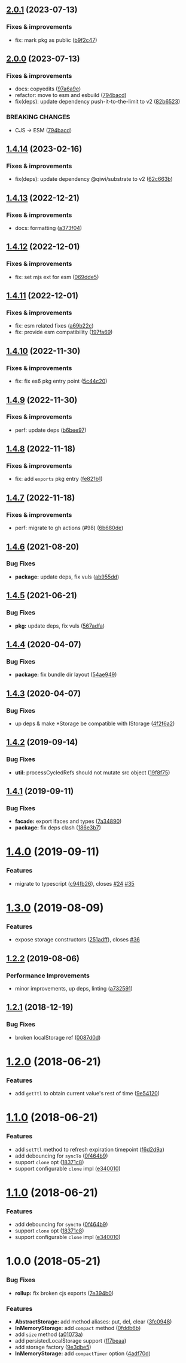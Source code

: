 ## [2.0.1](https://github.com/qiwi/primitive-storage/compare/v2.0.0...v2.0.1) (2023-07-13)

### Fixes & improvements
* fix: mark pkg as public ([b9f2c47](https://github.com/qiwi/primitive-storage/commit/b9f2c4728b732fac56aa8815c3fedfb88be64dda))

## [2.0.0](https://github.com/qiwi/primitive-storage/compare/v1.4.14...v2.0.0) (2023-07-13)

### Fixes & improvements
* docs: copyedits ([97a6a9e](https://github.com/qiwi/primitive-storage/commit/97a6a9e2d4276cf2e30d8730f08e6b12d7dbaa0e))
* refactor: move to esm and esbuild ([794bacd](https://github.com/qiwi/primitive-storage/commit/794bacd090ac0f9fd27e37cf5135bea494d939d1))
* fix(deps): update dependency push-it-to-the-limit to v2 ([82b6523](https://github.com/qiwi/primitive-storage/commit/82b6523a3c1bb13b0228a8fad81f09b8c4b5d3c0))

### BREAKING CHANGES
* CJS → ESM ([794bacd](https://github.com/qiwi/primitive-storage/commit/794bacd090ac0f9fd27e37cf5135bea494d939d1))

## [1.4.14](https://github.com/qiwi/primitive-storage/compare/v1.4.13...v1.4.14) (2023-02-16)

### Fixes & improvements
* fix(deps): update dependency @qiwi/substrate to v2 ([62c663b](https://github.com/qiwi/primitive-storage/commit/62c663b022ee2392635ae7fb77bc2a07b1f61514))

## [1.4.13](https://github.com/qiwi/primitive-storage/compare/v1.4.12...v1.4.13) (2022-12-21)

### Fixes & improvements
* docs: formatting ([a373f04](https://github.com/qiwi/primitive-storage/commit/a373f04e256654c9aaf147f0a7278bbe4dd32755))

## [1.4.12](https://github.com/qiwi/primitive-storage/compare/v1.4.11...v1.4.12) (2022-12-01)

### Fixes & improvements
* fix: set mjs ext for esm ([069dde5](https://github.com/qiwi/primitive-storage/commit/069dde5347b1d1f744210faeb5e6a12a328623ae))

## [1.4.11](https://github.com/qiwi/primitive-storage/compare/v1.4.10...v1.4.11) (2022-12-01)

### Fixes & improvements
* fix: esm related fixes ([a69b22c](https://github.com/qiwi/primitive-storage/commit/a69b22cb630891f649e8fdaa94046a41cfa34a0b))
* fix: provide esm compatibility ([197fa69](https://github.com/qiwi/primitive-storage/commit/197fa699fb09b716041e6a45ecc084385561da38))

## [1.4.10](https://github.com/qiwi/primitive-storage/compare/v1.4.9...v1.4.10) (2022-11-30)

### Fixes & improvements
* fix: fix es6 pkg entry point ([5c44c20](https://github.com/qiwi/primitive-storage/commit/5c44c205637a690278e1b5a18739fc8fd72fc455))

## [1.4.9](https://github.com/qiwi/primitive-storage/compare/v1.4.8...v1.4.9) (2022-11-30)

### Fixes & improvements
* perf: update deps ([b6bee97](https://github.com/qiwi/primitive-storage/commit/b6bee97c818e4da588af6890d6f6181fe65fabb1))

## [1.4.8](https://github.com/qiwi/primitive-storage/compare/v1.4.7...v1.4.8) (2022-11-18)

### Fixes & improvements
* fix: add `exports` pkg entry ([fe821b1](https://github.com/qiwi/primitive-storage/commit/fe821b129bc15a1634bca588aa009264bc7199f1))

## [1.4.7](https://github.com/qiwi/primitive-storage/compare/v1.4.6...v1.4.7) (2022-11-18)

### Fixes & improvements
* perf: migrate to gh actions (#98) ([6b680de](https://github.com/qiwi/primitive-storage/commit/6b680dedfebb54c95ee8b3943f80352b865fe9f9))

## [1.4.6](https://github.com/qiwi/primitive-storage/compare/v1.4.5...v1.4.6) (2021-08-20)


### Bug Fixes

* **package:** update deps, fix vuls ([ab955dd](https://github.com/qiwi/primitive-storage/commit/ab955dd879f2068fda2c9036918ea468d86b55b2))

## [1.4.5](https://github.com/qiwi/primitive-storage/compare/v1.4.4...v1.4.5) (2021-06-21)


### Bug Fixes

* **pkg:** update deps, fix vuls ([567adfa](https://github.com/qiwi/primitive-storage/commit/567adfa64b7d010bf078250df28096e205bb765d))

## [1.4.4](https://github.com/qiwi/primitive-storage/compare/v1.4.3...v1.4.4) (2020-04-07)


### Bug Fixes

* **package:** fix bundle dir layout ([54ae949](https://github.com/qiwi/primitive-storage/commit/54ae949e51b2fb02a648fbfc57a3cd9025b891e6))

## [1.4.3](https://github.com/qiwi/primitive-storage/compare/v1.4.2...v1.4.3) (2020-04-07)


### Bug Fixes

* up deps & make *Storage be compatible with IStorage ([4f2f6a2](https://github.com/qiwi/primitive-storage/commit/4f2f6a21eb7b9a70c72155de48b8f40cb4d2505d))

## [1.4.2](https://github.com/qiwi/primitive-storage/compare/v1.4.1...v1.4.2) (2019-09-14)


### Bug Fixes

* **util:** processCycledRefs should not mutate src object ([19f8f75](https://github.com/qiwi/primitive-storage/commit/19f8f75))

## [1.4.1](https://github.com/qiwi/primitive-storage/compare/v1.4.0...v1.4.1) (2019-09-11)


### Bug Fixes

* **facade:** export ifaces and types ([7a34890](https://github.com/qiwi/primitive-storage/commit/7a34890))
* **package:** fix deps clash ([186e3b7](https://github.com/qiwi/primitive-storage/commit/186e3b7))

# [1.4.0](https://github.com/qiwi/primitive-storage/compare/v1.3.0...v1.4.0) (2019-09-11)


### Features

* migrate to typescript ([c94fb26](https://github.com/qiwi/primitive-storage/commit/c94fb26)), closes [#24](https://github.com/qiwi/primitive-storage/issues/24) [#35](https://github.com/qiwi/primitive-storage/issues/35)

# [1.3.0](https://github.com/qiwi/primitive-storage/compare/v1.2.2...v1.3.0) (2019-08-09)


### Features

* expose storage constructors ([251adff](https://github.com/qiwi/primitive-storage/commit/251adff)), closes [#36](https://github.com/qiwi/primitive-storage/issues/36)

## [1.2.2](https://github.com/qiwi/primitive-storage/compare/v1.2.1...v1.2.2) (2019-08-06)


### Performance Improvements

* minor improvements, up deps, linting ([a732591](https://github.com/qiwi/primitive-storage/commit/a732591))

## [1.2.1](https://github.com/qiwi/primitive-storage/compare/v1.2.0...v1.2.1) (2018-12-19)


### Bug Fixes

* broken localStorage ref ([0087d0d](https://github.com/qiwi/primitive-storage/commit/0087d0d))

# [1.2.0](https://github.com/qiwi/primitive-storage/compare/v1.1.0...v1.2.0) (2018-06-21)


### Features

* add `getTtl` to obtain current value's rest of time ([9e54120](https://github.com/qiwi/primitive-storage/commit/9e54120))

# [1.1.0](https://github.com/qiwi/primitive-storage/compare/v1.0.0...v1.1.0) (2018-06-21)


### Features

* add `setTtl` method to refresh expiration timepoint ([f6d2d9a](https://github.com/qiwi/primitive-storage/commit/f6d2d9a))
* add debouncing for `syncTo` ([0f464b9](https://github.com/qiwi/primitive-storage/commit/0f464b9))
* support `clone` opt ([18371c8](https://github.com/qiwi/primitive-storage/commit/18371c8))
* support configurable `clone` impl ([e340010](https://github.com/qiwi/primitive-storage/commit/e340010))

# [1.1.0](https://github.com/qiwi/primitive-storage/compare/v1.0.0...v1.1.0) (2018-06-21)


### Features

* add debouncing for `syncTo` ([0f464b9](https://github.com/qiwi/primitive-storage/commit/0f464b9))
* support `clone` opt ([18371c8](https://github.com/qiwi/primitive-storage/commit/18371c8))
* support configurable `clone` impl ([e340010](https://github.com/qiwi/primitive-storage/commit/e340010))

<a name="1.0.0"></a>
# 1.0.0 (2018-05-21)


### Bug Fixes

* **rollup:** fix broken cjs exports ([7e394b0](https://github.com/antongolub/primitive-storage/commit/7e394b0))


### Features

* **AbstractStorage:** add method aliases: put, del, clear ([3fc0948](https://github.com/antongolub/primitive-storage/commit/3fc0948))
* **InMemoryStorage:** add `compact` method ([0fddb6b](https://github.com/antongolub/primitive-storage/commit/0fddb6b))
* add `size` method ([a01073a](https://github.com/antongolub/primitive-storage/commit/a01073a))
* add persistedLocalStorage support ([ff7beaa](https://github.com/antongolub/primitive-storage/commit/ff7beaa))
* add storage factory ([9e3dbe5](https://github.com/antongolub/primitive-storage/commit/9e3dbe5))
* **InMemoryStorage:** add `compactTimer` option ([4adf70d](https://github.com/antongolub/primitive-storage/commit/4adf70d))
